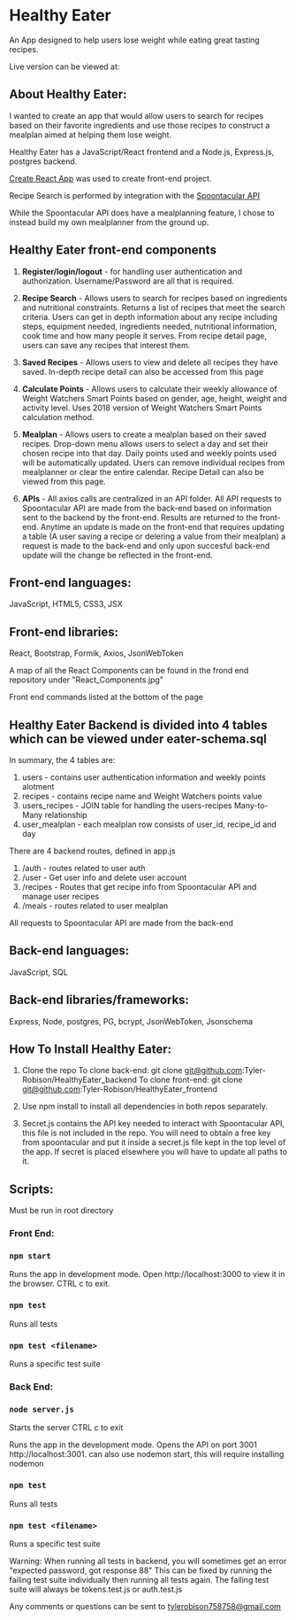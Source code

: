 # Healthy Eater
An App designed to help users lose weight while eating great tasting recipes.

Live version can be viewed at: 

## About Healthy Eater:
I wanted to create an app that would allow users to search for recipes based on their favorite ingredients and use those recipes to construct a mealplan aimed at helping them lose weight. 

Healthy Eater has a JavaScript/React frontend and a Node.js, Express.js, postgres backend. 

[Create React App](https://github.com/facebook/create-react-app) was used to create front-end project.

Recipe Search is performed by integration with the [Spoontacular API](https://spoonacular.com/food-api)  

While the Spoontacular API does have a mealplanning feature, I chose to instead build my own mealplanner from the ground up. 

## Healthy Eater front-end components

1) **Register/login/logout** - for handling user authentication and authorization. Username/Password are all that is required. 

2) **Recipe Search** - Allows users to search for recipes based on ingredients and nutritional constraints. Returns a list of recipes that meet the search criteria. Users can get in depth information about any recipe including steps, equipment needed, ingredients needed, nutritional information, cook time and how many people it serves. From recipe detail page, users can save any recipes that interest them.

3) **Saved Recipes** - Allows users to view and delete all recipes they have saved. In-depth recipe detail can also be accessed from this page

4) **Calculate Points** - Allows users to calculate their weekly allowance of Weight Watchers Smart Points based on gender, age, height, weight and activity level. Uses 2018 version of Weight Watchers Smart Points calculation method.

5) **Mealplan** - Allows users to create a mealplan based on their saved recipes. Drop-down menu allows users to select a day and set their chosen recipe into that day. Daily points used and weekly points used will be automatically updated. Users can remove individual recipes from mealplanner or clear the entire calendar. Recipe Detail can also be viewed from this page. 

6) **APIs** - All axios calls are centralized in an API folder. All API requests to Spoontacular API are made from the back-end based on information sent to the backend by the front-end. Results are returned to the front-end. Anytime an update is made on the front-end that requires updating a table (A user saving a recipe or delering a value from their mealplan) a request is made to the back-end and only upon succesful back-end update will the change be reflected in the front-end.

## Front-end languages: 
JavaScript, HTML5, CSS3, JSX
## Front-end libraries: 
React, Bootstrap, Formik, Axios, JsonWebToken

A map of all the React Components can be found in the frond end repository under "React_Components.jpg"

Front end commands listed at the bottom of the page



## Healthy Eater Backend is divided into 4 tables which can be viewed under eater-schema.sql

In summary, the 4 tables are:
1) users - contains user authentication information and weekly points alotment
2) recipes - contains recipe name and Weight Watchers points value
3) users_recipes - JOIN table for handling the users-recipes Many-to-Many relationship
4) user_mealplan - each mealplan row consists of user_id, recipe_id and day

There are 4 backend routes, defined in app.js
1) /auth - routes related to user auth
2) /user - Get user info and delete user account
3) /recipes - Routes that get recipe info from Spoontacular API and manage user recipes
4) /meals - routes related to user mealplan

All requests to Spoontacular API are made from the back-end

## Back-end languages: 
JavaScript, SQL
## Back-end libraries/frameworks: 
Express, Node, postgres, PG, bcrypt, JsonWebToken, Jsonschema


## How To Install Healthy Eater: 

1) Clone the repo
To clone back-end:   git clone git@github.com:Tyler-Robison/HealthyEater_backend
To clone front-end:  git clone git@github.com:Tyler-Robison/HealthyEater_frontend

2) Use npm install to install all dependencies in both repos separately. 

3) Secret.js contains the API key needed to interact with Spoontacular API, this file is not included in the repo. You will need to obtain a free key from spoontacular and put it inside a secret.js file kept in the top level of the app. If secret is placed elsewhere you will have to update all paths to it.


## Scripts:
Must be run in root directory

### Front End:

### `npm start`
Runs the app in development mode.
Open http://localhost:3000 to view it in the browser.
CTRL c to exit. 

### `npm test`
Runs all tests

### `npm test <filename>`
Runs a specific test suite

### Back End:

### `node server.js`
Starts the server
CTRL c to exit

Runs the app in the development mode.
Opens the API on port 3001 http://localhost:3001.
can also use nodemon start, this will require installing nodemon

### `npm test`
Runs all tests

### `npm test <filename>`
Runs a specific test suite

Warning: When running all tests in backend, you will sometimes get an error "expected password, got response 88" 
This can be fixed by running the failing test suite individually then running all tests again. The failing test suite will always be tokens.test.js or auth.test.js

Any comments or questions can be sent to tylerobison758758@gmail.com